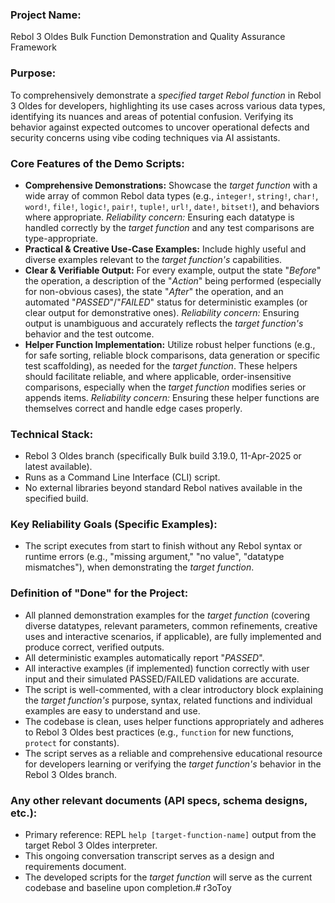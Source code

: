 ### Project Name:
Rebol 3 Oldes Bulk Function Demonstration and Quality Assurance Framework
### Purpose:
To comprehensively demonstrate a *specified target Rebol function* in Rebol 3 Oldes for developers, highlighting its use cases across various data types, identifying its nuances and areas of potential confusion.  Verifying its behavior against expected outcomes to uncover operational defects and security concerns using vibe coding techniques via AI assistants.
### Core Features of the Demo Scripts:
-   **Comprehensive Demonstrations:** Showcase the *target function* with a wide array of common Rebol data types (e.g., `integer!`, `string!`, `char!`, `word!`, `file!`, `logic!`, `pair!`, `tuple!`, `url!`, `date!`, `bitset!`), and behaviors where appropriate.  *Reliability concern:* Ensuring each datatype is handled correctly by the *target function* and any test comparisons are type-appropriate.
-   **Practical & Creative Use-Case Examples:** Include highly useful and diverse examples relevant to the *target function's* capabilities.
-   **Clear & Verifiable Output:** For every example, output the state "*Before*" the operation, a description of the "*Action*" being performed (especially for non-obvious cases), the state "*After*" the operation, and an automated "*PASSED*"/"*FAILED*" status for deterministic examples (or clear output for demonstrative ones).   *Reliability concern:* Ensuring output is unambiguous and accurately reflects the *target function's* behavior and the test outcome.
-   **Helper Function Implementation:** Utilize robust helper functions (e.g., for safe sorting, reliable block comparisons, data generation or specific test scaffolding), as needed for the *target function*.  These helpers should facilitate reliable, and where applicable, order-insensitive comparisons, especially when the *target function* modifies series or appends items.  *Reliability concern:* Ensuring these helper functions are themselves correct and handle edge cases properly.
### Technical Stack:
-   Rebol 3 Oldes branch (specifically Bulk build 3.19.0, 11-Apr-2025 or latest available).
-   Runs as a Command Line Interface (CLI) script.
-   No external libraries beyond standard Rebol natives available in the specified build.
### Key Reliability Goals (Specific Examples):
-   The script executes from start to finish without any Rebol syntax or runtime errors (e.g., "missing argument," "no value", "datatype mismatches"), when demonstrating the *target function*.
### Definition of "Done" for the Project:
-   All planned demonstration examples for the *target function* (covering diverse datatypes, relevant parameters, common refinements, creative uses and interactive scenarios, if applicable), are fully implemented and produce correct, verified outputs.
-   All deterministic examples automatically report "*PASSED*".
-   All interactive examples (if implemented) function correctly with user input and their simulated PASSED/FAILED validations are accurate.
-   The script is well-commented, with a clear introductory block explaining the *target function's* purpose, syntax, related functions and individual examples are easy to understand and use.
-   The codebase is clean, uses helper functions appropriately and adheres to Rebol 3 Oldes best practices (e.g., `function` for new functions, `protect` for constants).
-   The script serves as a reliable and comprehensive educational resource for developers learning or verifying the *target function's* behavior in the Rebol 3 Oldes branch.
### Any other relevant documents (API specs, schema designs, etc.):
-   Primary reference: REPL `help [target-function-name]` output from the target Rebol 3 Oldes interpreter.
-   This ongoing conversation transcript serves as a design and requirements document.
-   The developed scripts for the *target function* will serve as the current codebase and baseline upon completion.# r3oToy
